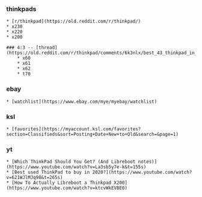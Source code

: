 ### thinkpads

    * [r/thinkpad](https://old.reddit.com/r/thinkpad/) 
    * x230
    * x220
    * x200

    ### 4:3 -- [thread](https://old.reddit.com/r/thinkpad/comments/6k3nlx/best_43_thinkpad_in_2017/) 
        * x60
        * x61
        * x62
        * t70

### ebay

    * [watchlist](https://www.ebay.com/mye/myebay/watchlist)

### ksl

    * [favorites](https://myaccount.ksl.com/favorites?section=Classifieds&sort=Posting+Date+New+to+Old&search=&page=1)

### yt

    * [Which ThinkPad Should You Get? (And Libreboot notes)](https://www.youtube.com/watch?v=La3sb5y7e-k&t=155s)
    * [Best used ThinkPad to buy in 2020?](https://www.youtube.com/watch?v=621WJlMJq98&t=265s)
    * [How To Actually Libreboot a Thinkpad X200](https://www.youtube.com/watch?v=ktcvWkEVBE0)
